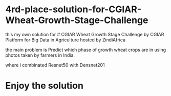 # 4rd-place-solution-for-CGIAR-Wheat-Growth-Stage-Challenge

this my own solution for # CGIAR Wheat Growth Stage Challenge by CGIAR Platform for Big Data in Agriculture 
hosted by ZindiAfrica 
 
the main problem is Predict which phase of growth wheat crops are in using photos taken by farmers in India.

where i combinated Resnet50 with Densnet201

# Enjoy the solution
